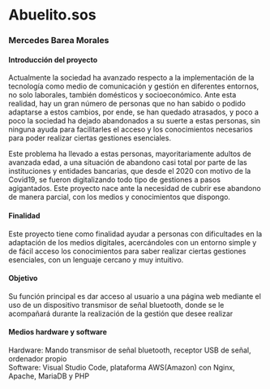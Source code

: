 <h1>Abuelito.sos</h1>
<h3>Mercedes Barea Morales</h3>
<h4> Introducción del proyecto </h4>
Actualmente la sociedad ha avanzado respecto a la implementación de la tecnología como medio de comunicación y gestión en diferentes entornos, no solo laborales, también domésticos y socioeconómico. Ante esta realidad, hay un gran número de personas que no han sabido o podido adaptarse a estos cambios, por ende, se han quedado atrasados, y poco a poco la sociedad ha dejado abandonados a su suerte a estas personas, sin ninguna ayuda para facilitarles el acceso y los conocimientos necesarios para poder realizar ciertas gestiones esenciales.
<br></n>

Este problema ha llevado a estas personas, mayoritariamente adultos de avanzada edad, a una situación de abandono casi total por parte de las instituciones y entidades bancarias, que desde el 2020 con motivo de la Covid19, se fueron digitalizando todo tipo de gestiones a pasos agigantados.
Este proyecto nace ante la necesidad de cubrir ese abandono de manera parcial, con los medios y conocimientos que dispongo.

<h4> Finalidad</h4>
Este proyecto tiene como finalidad ayudar a personas con dificultades en la adaptación de los medios digitales, acercándoles con un entorno simple y de fácil acceso los conocimientos para saber realizar ciertas gestiones esenciales, con un lenguaje cercano y muy intuitivo. 

<h4> Objetivo </h4>
Su función principal es dar acceso al usuario a una página web mediante el uso de un dispositivo transmisor de señal bluetooth, donde se le acompañará durante la realización de la gestión que desee realizar

<h4>Medios hardware y software </h4>
Hardware: Mando transmisor de señal bluetooth, receptor USB de señal, ordenador propio
<br></n>
Software: Visual Studio Code, plataforma AWS(Amazon) con Nginx, Apache, MariaDB y PHP

